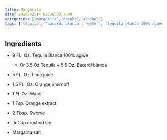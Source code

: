 ```yaml
---
title: Margarita
date: 2018-02-14 01:36:00 -500
categories: ['margarita','drinks','alcohol']
tags: ['tequila', 'bacardi blanca', 'water', 'tequila blanca 100% agave', 'lime juice', 'crushed ice', 'margarita salt', 'swerve', 'orange smirnoff', 'orange extract']
---
```


## Ingredients



-   9 FL. Oz. Tequila Blanca 100% agave

    -   Or 3.5 Oz Tequila + 5.5 Oz. Bacardi blanca

-   5 FL. Oz. Lime juice

-   1.5 FL. Oz. Orange Smirnoff

-   1 Fl. Oz. Water

-   1 Tsp. Orange extract

-   2 Tbsp. Swerve

-   .5 Cup crushed ice

-   Margarita salt

